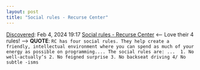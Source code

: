 ```yaml
---
layout: post
title: "Social rules - Recurse Center"
---
```

[Discovered](http://rolandtanglao.com/2020/07/29/p1-blogthis-checkvist-list-links-to-blog/): Feb 4, 2024 19:17 [Social rules - Recurse Center](https://www.recurse.com/social-rules) <-- Love their 4 rules! --> **QUOTE**: `RC has four social rules. They help create a friendly, intellectual environment where you can spend as much of your energy as possible on programming.... The social rules are: ...  1. No well-actually’s 2. No feigned surprise 3. No backseat driving 4/ No subtle -isms`
